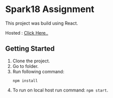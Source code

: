 # Spark18 Assignment

This project was build using React.

Hosted : [Click Here..](http://rohan-sharma.me/Spark18-Assignment/)

## Getting Started

1. Clone the project.
2. Go to folder.
3. Run following command:
   ```
   npm install
   ```
4. To run on local host run command: `npm start`.
